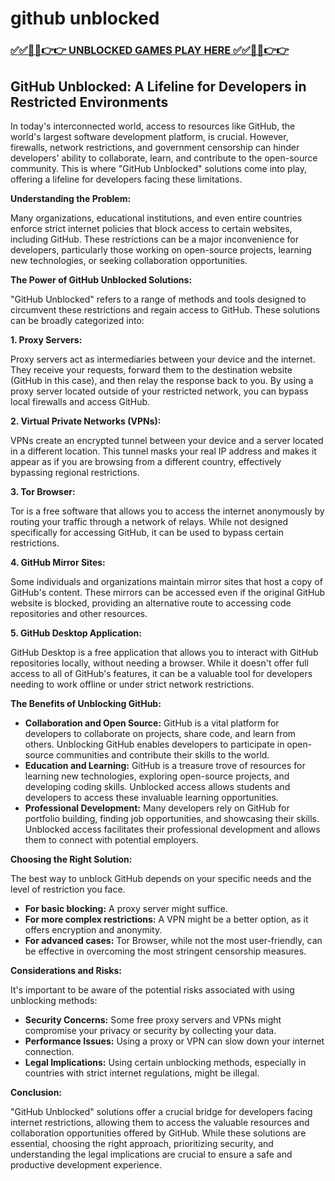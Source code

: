 # github unblocked

### [✅✅🔴🔴👉👉 UNBLOCKED GAMES PLAY HERE ✅✅🔴🔴👉👉](https://topstoryindia.com)

## GitHub Unblocked: A Lifeline for Developers in Restricted Environments

In today's interconnected world, access to resources like GitHub, the world's largest software development platform, is crucial. However, firewalls, network restrictions, and government censorship can hinder developers' ability to collaborate, learn, and contribute to the open-source community. This is where "GitHub Unblocked" solutions come into play, offering a lifeline for developers facing these limitations.

**Understanding the Problem:**

Many organizations, educational institutions, and even entire countries enforce strict internet policies that block access to certain websites, including GitHub. These restrictions can be a major inconvenience for developers, particularly those working on open-source projects, learning new technologies, or seeking collaboration opportunities.

**The Power of GitHub Unblocked Solutions:**

"GitHub Unblocked" refers to a range of methods and tools designed to circumvent these restrictions and regain access to GitHub. These solutions can be broadly categorized into:

**1. Proxy Servers:**

Proxy servers act as intermediaries between your device and the internet. They receive your requests, forward them to the destination website (GitHub in this case), and then relay the response back to you. By using a proxy server located outside of your restricted network, you can bypass local firewalls and access GitHub.

**2. Virtual Private Networks (VPNs):**

VPNs create an encrypted tunnel between your device and a server located in a different location. This tunnel masks your real IP address and makes it appear as if you are browsing from a different country, effectively bypassing regional restrictions.

**3. Tor Browser:**

Tor is a free software that allows you to access the internet anonymously by routing your traffic through a network of relays. While not designed specifically for accessing GitHub, it can be used to bypass certain restrictions.

**4. GitHub Mirror Sites:**

Some individuals and organizations maintain mirror sites that host a copy of GitHub's content. These mirrors can be accessed even if the original GitHub website is blocked, providing an alternative route to accessing code repositories and other resources.

**5. GitHub Desktop Application:**

GitHub Desktop is a free application that allows you to interact with GitHub repositories locally, without needing a browser. While it doesn't offer full access to all of GitHub's features, it can be a valuable tool for developers needing to work offline or under strict network restrictions.

**The Benefits of Unblocking GitHub:**

* **Collaboration and Open Source:**  GitHub is a vital platform for developers to collaborate on projects, share code, and learn from others. Unblocking GitHub enables developers to participate in open-source communities and contribute their skills to the world.
* **Education and Learning:** GitHub is a treasure trove of resources for learning new technologies, exploring open-source projects, and developing coding skills. Unblocked access allows students and developers to access these invaluable learning opportunities.
* **Professional Development:** Many developers rely on GitHub for portfolio building, finding job opportunities, and showcasing their skills. Unblocked access facilitates their professional development and allows them to connect with potential employers.

**Choosing the Right Solution:**

The best way to unblock GitHub depends on your specific needs and the level of restriction you face. 

* **For basic blocking:** A proxy server might suffice.
* **For more complex restrictions:**  A VPN might be a better option, as it offers encryption and anonymity.
* **For advanced cases:**  Tor Browser, while not the most user-friendly, can be effective in overcoming the most stringent censorship measures.

**Considerations and Risks:**

It's important to be aware of the potential risks associated with using unblocking methods:

* **Security Concerns:** Some free proxy servers and VPNs might compromise your privacy or security by collecting your data.
* **Performance Issues:** Using a proxy or VPN can slow down your internet connection.
* **Legal Implications:** Using certain unblocking methods, especially in countries with strict internet regulations, might be illegal. 

**Conclusion:**

"GitHub Unblocked" solutions offer a crucial bridge for developers facing internet restrictions, allowing them to access the valuable resources and collaboration opportunities offered by GitHub. While these solutions are essential, choosing the right approach, prioritizing security, and understanding the legal implications are crucial to ensure a safe and productive development experience. 
